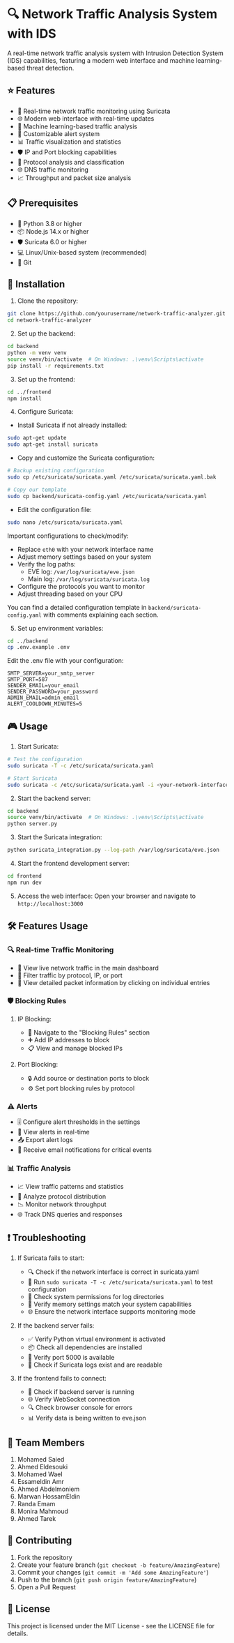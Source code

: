 # 🔍 Network Traffic Analysis System with IDS

A real-time network traffic analysis system with Intrusion Detection System (IDS) capabilities, featuring a modern web interface and machine learning-based threat detection.

## ⭐ Features

- 🔄 Real-time network traffic monitoring using Suricata
- 🌐 Modern web interface with real-time updates
- 🤖 Machine learning-based traffic analysis
- 🚨 Customizable alert system
- 📊 Traffic visualization and statistics
- 🛡️ IP and Port blocking capabilities
- 📝 Protocol analysis and classification
- 🌐 DNS traffic monitoring
- 📈 Throughput and packet size analysis

## 📋 Prerequisites

- 🐍 Python 3.8 or higher
- 📦 Node.js 14.x or higher
- 🛡️ Suricata 6.0 or higher
- 💻 Linux/Unix-based system (recommended)
- 🔄 Git

## 🚀 Installation

1. Clone the repository:
```bash
git clone https://github.com/yourusername/network-traffic-analyzer.git
cd network-traffic-analyzer
```

2. Set up the backend:
```bash
cd backend
python -m venv venv
source venv/bin/activate  # On Windows: .\venv\Scripts\activate
pip install -r requirements.txt
```

3. Set up the frontend:
```bash
cd ../frontend
npm install
```

4. Configure Suricata:
- Install Suricata if not already installed:
```bash
sudo apt-get update
sudo apt-get install suricata
```

- Copy and customize the Suricata configuration:
```bash
# Backup existing configuration
sudo cp /etc/suricata/suricata.yaml /etc/suricata/suricata.yaml.bak

# Copy our template
sudo cp backend/suricata-config.yaml /etc/suricata/suricata.yaml
```

- Edit the configuration file:
```bash
sudo nano /etc/suricata/suricata.yaml
```

Important configurations to check/modify:
- Replace `eth0` with your network interface name
- Adjust memory settings based on your system
- Verify the log paths:
  - EVE log: `/var/log/suricata/eve.json`
  - Main log: `/var/log/suricata/suricata.log`
- Configure the protocols you want to monitor
- Adjust threading based on your CPU

You can find a detailed configuration template in `backend/suricata-config.yaml` with comments explaining each section.

5. Set up environment variables:
```bash
cd ../backend
cp .env.example .env
```
Edit the .env file with your configuration:
```
SMTP_SERVER=your_smtp_server
SMTP_PORT=587
SENDER_EMAIL=your_email
SENDER_PASSWORD=your_password
ADMIN_EMAIL=admin_email
ALERT_COOLDOWN_MINUTES=5
```

## 🎮 Usage

1. Start Suricata:
```bash
# Test the configuration
sudo suricata -T -c /etc/suricata/suricata.yaml

# Start Suricata
sudo suricata -c /etc/suricata/suricata.yaml -i <your-network-interface>
```

2. Start the backend server:
```bash
cd backend
source venv/bin/activate  # On Windows: .\venv\Scripts\activate
python server.py
```

3. Start the Suricata integration:
```bash
python suricata_integration.py --log-path /var/log/suricata/eve.json
```

4. Start the frontend development server:
```bash
cd frontend
npm run dev
```

5. Access the web interface:
Open your browser and navigate to `http://localhost:3000`

## 🛠️ Features Usage

### 🔍 Real-time Traffic Monitoring
- 👀 View live network traffic in the main dashboard
- 🔎 Filter traffic by protocol, IP, or port
- 📝 View detailed packet information by clicking on individual entries

### 🛡️ Blocking Rules
1. IP Blocking:
   - 🚫 Navigate to the "Blocking Rules" section
   - ➕ Add IP addresses to block
   - 📋 View and manage blocked IPs

2. Port Blocking:
   - 🔒 Add source or destination ports to block
   - ⚙️ Set port blocking rules by protocol

### ⚠️ Alerts
- 🎚️ Configure alert thresholds in the settings
- 🔔 View alerts in real-time
- 📤 Export alert logs
- 📧 Receive email notifications for critical events

### 📊 Traffic Analysis
- 📈 View traffic patterns and statistics
- 🔄 Analyze protocol distribution
- 📉 Monitor network throughput
- 🌐 Track DNS queries and responses

## ❗ Troubleshooting

1. If Suricata fails to start:
   - 🔍 Check if the network interface is correct in suricata.yaml
   - 📝 Run `sudo suricata -T -c /etc/suricata/suricata.yaml` to test configuration
   - 🔑 Check system permissions for log directories
   - 💾 Verify memory settings match your system capabilities
   - 🌐 Ensure the network interface supports monitoring mode

2. If the backend server fails:
   - ✅ Verify Python virtual environment is activated
   - 📦 Check all dependencies are installed
   - 🔌 Verify port 5000 is available
   - 📁 Check if Suricata logs exist and are readable

3. If the frontend fails to connect:
   - 🔄 Check if backend server is running
   - 🌐 Verify WebSocket connection
   - 🔍 Check browser console for errors
   - 📊 Verify data is being written to eve.json

## 👥 Team Members
1. Mohamed Saied
2. Ahmed Eldesouki 
3. Mohamed Wael 
4. Essameldin Amr
5. Ahmed Abdelmoniem
6. Marwan HossamEldin
7. Randa Emam
8. Monira Mahmoud
9. Ahmed Tarek

## 🤝 Contributing

1. Fork the repository
2. Create your feature branch (`git checkout -b feature/AmazingFeature`)
3. Commit your changes (`git commit -m 'Add some AmazingFeature'`)
4. Push to the branch (`git push origin feature/AmazingFeature`)
5. Open a Pull Request

## 📄 License

This project is licensed under the MIT License - see the LICENSE file for details. 